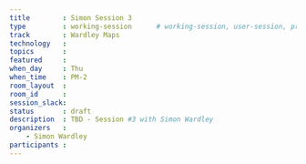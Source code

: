 ```yaml
---
title        : Simon Session 3
type         : working-session      # working-session, user-session, product-session
track        : Wardley Maps
technology   :
topics       :
featured     :
when_day     : Thu
when_time    : PM-2
room_layout  :
room_id      :
session_slack: 
status       : draft
description  : TBD - Session #3 with Simon Wardley
organizers   :
    - Simon Wardley
participants :
---
```



<!--(add intro)

## WHY

(...)

## What

(...)

## Outcomes

(...)

## References

(...)


## Previous-->
